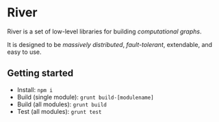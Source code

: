 River
=====

River is a set of low-level libraries for building *computational graphs*.

It is designed to be *massively distributed*, *fault-tolerant*, extendable, and 
easy to use.

Getting started
---------------

* Install: `npm i`
* Build (single module): `grunt build-[modulename]`
* Build (all modules): `grunt build`
* Test (all modules): `grunt test`
